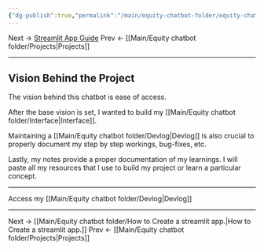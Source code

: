 ```yaml
---
{"dg-publish":true,"permalink":"/main/equity-chatbot-folder/equity-chatbot-assistant/"}
---
```


Next -> [Streamlit App Guide](/Notes/How-to-Create-a-streamlit-app)
Prev <- [[Main/Equity chatbot folder/Projects\|Projects]]

---

## Vision Behind the Project

The vision behind this chatbot is ease of access. 



After the base vision is set, I wanted to build my [[Main/Equity chatbot folder/Interface\|Interface]]. 

Maintaining a [[Main/Equity chatbot folder/Devlog\|Devlog]] is also crucial to properly document my step by step workings, bug-fixes, etc. 

Lastly, my notes provide a proper documentation of my learnings. I will paste all my resources that I use to build my project or learn a particular concept. 




---

Access my [[Main/Equity chatbot folder/Devlog\|Devlog]] 

---
Next -> [[Main/Equity chatbot folder/How to Create a streamlit app.\|How to Create a streamlit app.]]
Prev <- [[Main/Equity chatbot folder/Projects\|Projects]]